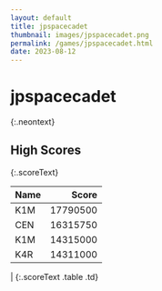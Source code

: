 ```yaml
---
layout: default
title: jpspacecadet
thumbnail: images/jpspacecadet.png
permalink: /games/jpspacecadet.html
date: 2023-08-12
---
```


# jpspacecadet 
{:.neontext}

## High Scores 
{:.scoreText}

| Name | Score | 
| :---- | ----: | 
| K1M | 17790500 | 
| CEN | 16315750 | 
| K1M | 14315000 | 
| K4R | 14311000 | 
| 
{:.scoreText .table .td}